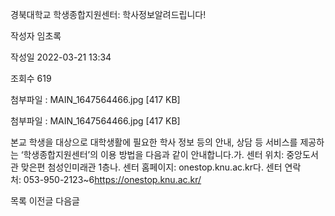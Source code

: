 경북대학교 학생종합지원센터: 학사정보알려드립니다!



작성자
임초록


작성일
2022-03-21 13:34


조회수
619


첨부파일 : MAIN\_1647564466.jpg [417 KB]  

첨부파일 : MAIN\_1647564466.jpg [417 KB]


﻿﻿﻿﻿﻿﻿﻿﻿﻿﻿﻿﻿﻿﻿본교 학생을 대상으로 대학생활에 필요한 학사 정보 등의 안내, 상담 등 서비스를 제공하는 ‘학생종합지원센터’의 이용 방법을 다음과 같이 안내합니다.가. 센터 위치: 중앙도서관 맞은편 첨성인미래관 1층나. 센터 홈페이지: onestop.knu.ac.kr다. 센터 연락처: 053-950-2123~6﻿﻿﻿https://onestop.knu.ac.kr/





목록
이전글
다음글




